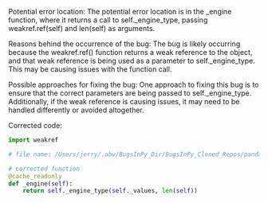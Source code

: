 Potential error location:
The potential error location is in the _engine function, where it returns a call to self._engine_type, passing weakref.ref(self) and len(self) as arguments.

Reasons behind the occurrence of the bug:
The bug is likely occurring because the weakref.ref() function returns a weak reference to the object, and that weak reference is being used as a parameter to self._engine_type. This may be causing issues with the function call.

Possible approaches for fixing the bug:
One approach to fixing this bug is to ensure that the correct parameters are being passed to self._engine_type. Additionally, if the weak reference is causing issues, it may need to be handled differently or avoided altogether.

Corrected code:
```python
import weakref

# file name: /Users/jerry/.abw/BugsInPy_Dir/BugsInPy_Cloned_Repos/pandas/pandas/core/indexes/period.py

# corrected function
@cache_readonly
def _engine(self):
    return self._engine_type(self._values, len(self))

```